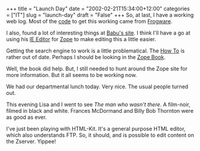 +++
title = "Launch Day"
date = "2002-02-21T15:34:00+12:00"
categories = ["IT"]
slug = "launch-day"
draft = "False"
+++
So, at last, I have a working web log. Most of the
[code](http://www.frogware.com/weblog/archives/articles/weblogHowTo.html)
to get this working came from [Frogware](http://www.frogware.com/).

I also, found a lot of interesting things at [Babu's
site](http://vsbabu.org/index.html). I think I'll have a go at using
his [IE Editor](http://vsbabu.org/webdev/zopedev/ieeditor.html) for
[Zope](http://www.zope.org/) to make editing this a little easier.

Getting the search engine to work is a little problematical. The
[How To](http://www.zope.org/Documentation/How-To/ZCatalogTutorial) is
rather out of date. Perhaps I should be looking in the [Zope
Book](http://web.archive.org/web/20020831032838/http://www.zope.org/Members/michel/ZB).

Well, the book did help. But, I still needed to hunt around the Zope
site for more information. But it all seems to be working now.

We had our departmental lunch today. Very nice. The usual people turned
out.

This evening Lisa and I went to see _The man who wasn't there_. A
film-noir, filmed in black and white. Frances McDormand and Billy Bob
Thornton were as good as ever.

I've just been playing with HTML-Kit. It's a general purpose HTML
editor, which also understands FTP. So, it should, and is possible to edit
content on the Zserver. Yippee!

